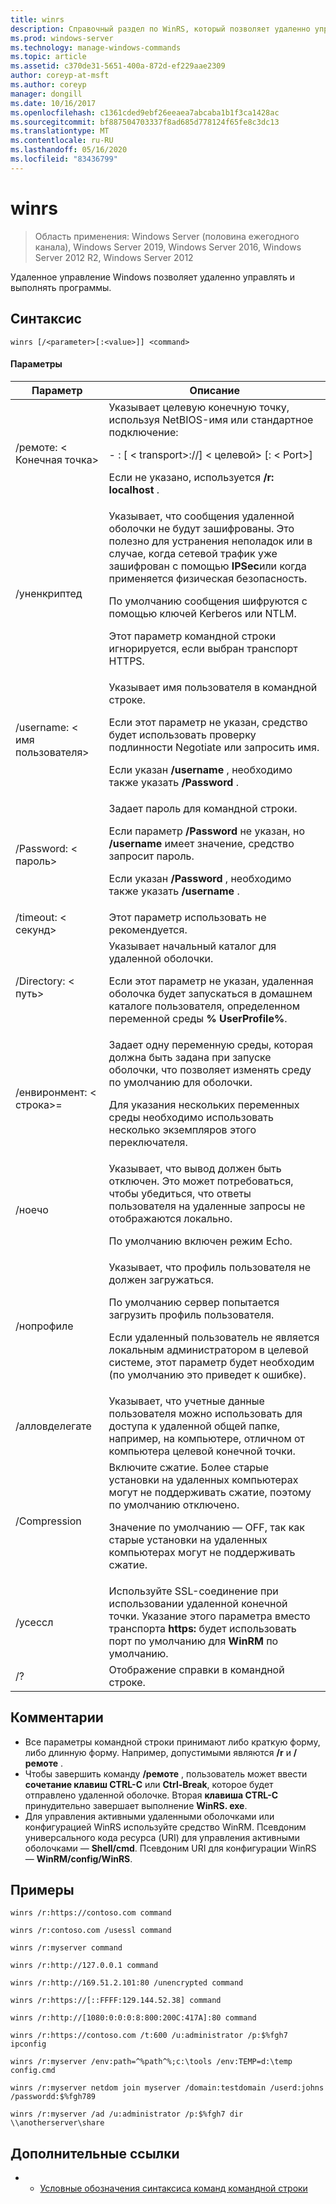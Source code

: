 ```yaml
---
title: winrs
description: Справочный раздел по WinRS, который позволяет удаленно управлять программами и выполнять их.
ms.prod: windows-server
ms.technology: manage-windows-commands
ms.topic: article
ms.assetid: c370de31-5651-400a-872d-ef229aae2309
author: coreyp-at-msft
ms.author: coreyp
manager: dongill
ms.date: 10/16/2017
ms.openlocfilehash: c1361cded9ebf26eeaea7abcaba1b1f3ca1428ac
ms.sourcegitcommit: bf887504703337f8ad685d778124f65fe8c3dc13
ms.translationtype: MT
ms.contentlocale: ru-RU
ms.lasthandoff: 05/16/2020
ms.locfileid: "83436799"
---
```

# <a name="winrs"></a>winrs

> Область применения: Windows Server (половина ежегодного канала), Windows Server 2019, Windows Server 2016, Windows Server 2012 R2, Windows Server 2012

Удаленное управление Windows позволяет удаленно управлять и выполнять программы.
## <a name="syntax"></a>Синтаксис
```
winrs [/<parameter>[:<value>]] <command>
```
#### <a name="parameters"></a>Параметры

|           Параметр            |                                                                                                                                                                                    Описание                                                                                                                                                                                     |
|--------------------------------|------------------------------------------------------------------------------------------------------------------------------------------------------------------------------------------------------------------------------------------------------------------------------------------------------------------------------------------------------------------------------------|
|      /ремоте: \< Конечная точка>       |                                                                                          Указывает целевую конечную точку, используя NetBIOS-имя или стандартное подключение:<p>-   <url>: [ \< transport>://] \< целевой> [: \< Port>]<p>Если не указано, используется **/r: localhost** .                                                                                          |
|          /уненкриптед          | Указывает, что сообщения удаленной оболочки не будут зашифрованы. Это полезно для устранения неполадок или в случае, когда сетевой трафик уже зашифрован с помощью **IPSec**или когда применяется физическая безопасность.<p>По умолчанию сообщения шифруются с помощью ключей Kerberos или NTLM.<p>Этот параметр командной строки игнорируется, если выбран транспорт HTTPS. |
|     /username: \< имя пользователя>      |                                                                                Указывает имя пользователя в командной строке.<p>Если этот параметр не указан, средство будет использовать проверку подлинности Negotiate или запросить имя.<p>Если указан **/username** , необходимо также указать **/Password** .                                                                                 |
|     /Password: \< пароль>      |                                                                           Задает пароль для командной строки.<p>Если параметр **/Password** не указан, но **/username** имеет значение, средство запросит пароль.<p>Если указан **/Password** , необходимо также указать **/username** .                                                                            |
|      /timeout: \< секунд>       |                                                                                                                                                                             Этот параметр использовать не рекомендуется.                                                                                                                                                                             |
|       /Directory: \< путь>       |                                                                                            Указывает начальный каталог для удаленной оболочки.<p>Если этот параметр не указан, удаленная оболочка будет запускаться в домашнем каталоге пользователя, определенном переменной среды **% UserProfile%**.                                                                                             |
| /енвиронмент: \< строка>=<value> |                                                                          Задает одну переменную среды, которая должна быть задана при запуске оболочки, что позволяет изменять среду по умолчанию для оболочки.<p>Для указания нескольких переменных среды необходимо использовать несколько экземпляров этого переключателя.                                                                          |
|            /ноечо             |                                                                                                    Указывает, что вывод должен быть отключен. Это может потребоваться, чтобы убедиться, что ответы пользователя на удаленные запросы не отображаются локально.<p>По умолчанию включен режим Echo.                                                                                                    |
|           /нопрофиле           |                                              Указывает, что профиль пользователя не должен загружаться.<p>По умолчанию сервер попытается загрузить профиль пользователя.<p>Если удаленный пользователь не является локальным администратором в целевой системе, этот параметр будет необходим (по умолчанию это приведет к ошибке).                                               |
|         /алловделегате         |                                                                                                                  Указывает, что учетные данные пользователя можно использовать для доступа к удаленной общей папке, например, на компьютере, отличном от компьютера целевой конечной точки.                                                                                                                   |
|          /Compression          |                                                                           Включите сжатие.  Более старые установки на удаленных компьютерах могут не поддерживать сжатие, поэтому по умолчанию отключено.<p>Значение по умолчанию — OFF, так как старые установки на удаленных компьютерах могут не поддерживать сжатие.                                                                           |
|            /усессл             |                                                                                                               Используйте SSL-соединение при использовании удаленной конечной точки.  Указание этого параметра вместо транспорта **https:** будет использовать порт по умолчанию для **WinRM** по умолчанию.                                                                                                                |
|               /?               |                                                                                                                                                                        Отображение справки в командной строке.                                                                                                                                                                        |

## <a name="remarks"></a>Комментарии
-   Все параметры командной строки принимают либо краткую форму, либо длинную форму. Например, допустимыми являются **/r** и **/ремоте** .
-   Чтобы завершить команду **/ремоте** , пользователь может ввести **сочетание клавиш CTRL-C** или **Ctrl-Break**, которое будет отправлено удаленной оболочке. Вторая **клавиша CTRL-C** принудительно завершает выполнение **WinRS. exe**.
-   Для управления активными удаленными оболочками или конфигурацией WinRS используйте средство WinRM.  Псевдоним универсального кода ресурса (URI) для управления активными оболочками — **Shell/cmd**.  Псевдоним URI для конфигурации WinRS — **WinRM/config/WinRS**.

## <a name="examples"></a>Примеры
```
winrs /r:https://contoso.com command
```
```
winrs /r:contoso.com /usessl command
```
```
winrs /r:myserver command
```
```
winrs /r:http://127.0.0.1 command
```
```
winrs /r:http://169.51.2.101:80 /unencrypted command
```
```
winrs /r:https://[::FFFF:129.144.52.38] command
```
```
winrs /r:http://[1080:0:0:0:8:800:200C:417A]:80 command
```
```
winrs /r:https://contoso.com /t:600 /u:administrator /p:$%fgh7 ipconfig
```
```
winrs /r:myserver /env:path=^%path^%;c:\tools /env:TEMP=d:\temp config.cmd
```
```
winrs /r:myserver netdom join myserver /domain:testdomain /userd:johns /passwordd:$%fgh789
```
```
winrs /r:myserver /ad /u:administrator /p:$%fgh7 dir \\anotherserver\share
```

## <a name="additional-references"></a>Дополнительные ссылки
-   - [Условные обозначения синтаксиса команд командной строки](command-line-syntax-key.md)


